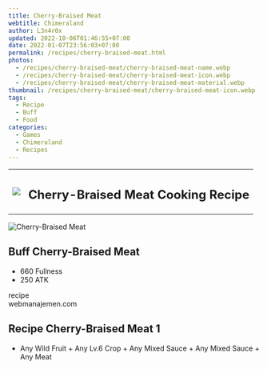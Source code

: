 ```yaml
---
title: Cherry-Braised Meat
webtitle: Chimeraland
author: L3n4r0x
updated: 2022-10-06T01:46:55+07:00
date: 2022-01-07T23:56:03+07:00
permalink: /recipes/cherry-braised-meat.html
photos:
  - /recipes/cherry-braised-meat/cherry-braised-meat-name.webp
  - /recipes/cherry-braised-meat/cherry-braised-meat-icon.webp
  - /recipes/cherry-braised-meat/cherry-braised-meat-material.webp
thumbnail: /recipes/cherry-braised-meat/cherry-braised-meat-icon.webp
tags:
  - Recipe
  - Buff
  - Food
categories:
  - Games
  - Chimeraland
  - Recipes
---
```


<section id="bootstrap-wrapper"><link rel="stylesheet" href="https://cdn.statically.io/gh/dimaslanjaka/Web-Manajemen/40ac3225/css/bootstrap-4.5-wrapper.css"/><div class="row mb-2"><div class="col-md-12 mb-2"><table class="table" id="post-info"><tbody><tr><td><img class="d-inline-block me-2" src="/chimeraland/recipes/cherry-braised-meat/cherry-braised-meat-icon.webp" width="auto" height="auto"/></td><td><h1 class="fs-5">Cherry-Braised Meat Cooking Recipe</h1></td></tr></tbody></table></div></div><div class="card mb-2"><div class="row g-0"><div class="col-sm-4 position-relative mb-2"><img src="/chimeraland/recipes/cherry-braised-meat/cherry-braised-meat-material.webp" class="card-img fit-cover w-100 h-100" alt="Cherry-Braised Meat" data-fancybox="true"/></div><div class="col-sm-8 mb-2"><div class="card-body"><h2 class="card-title fs-5">Buff Cherry-Braised Meat</h2><div class="card-text"><ul><li>660 Fullness</li><li>250 ATK</li></ul></div><span class="badge rounded-pill bg-dark">recipe</span></div><div class="card-footer text-end text-muted">webmanajemen.com</div></div></div></div><div class="row mb-2"><div class="col-12 col-lg-6 recipe-item mb-2"><div class="card"><div class="card-body"><h2 class="card-title fs-5">Recipe Cherry-Braised Meat 1</h2><div class="card-text"><ul><li>Any Wild Fruit<span> + </span>Any Lv.6 Crop<span> + </span>Any Mixed Sauce<span> + </span>Any Mixed Sauce<span> + </span>Any Meat</li></ul></div></div></div></div></div></section>